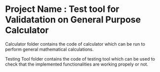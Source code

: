 # Project Name : Test tool for Validatation on General Purpose Calculator

Calculator folder contains the code of calculator which can be run to perform general mathematical calculations.

Testing Tool folder contains the code of testing tool which can be used to check that the implemented functionalities are working propely or not.
